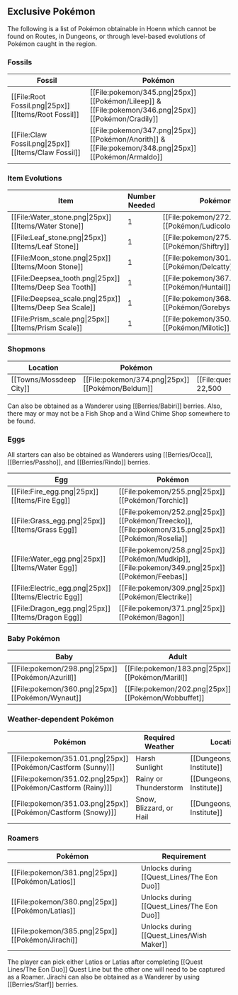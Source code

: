 ## Exclusive Pokémon

The following is a list of Pokémon obtainable in Hoenn which cannot be found on Routes, in Dungeons, or through level-based evolutions of Pokémon caught in the region.

### Fossils
|Fossil|Pokémon|
|---|---|
|[[File:Root Fossil.png\|25px]] [[Items/Root Fossil]]| [[File:pokemon/345.png\|25px]] [[Pokémon/Lileep]] & [[File:pokemon/346.png\|25px]] [[Pokémon/Cradily]]|
|[[File:Claw Fossil.png\|25px]] [[Items/Claw Fossil]]| [[File:pokemon/347.png\|25px]] [[Pokémon/Anorith]] & [[File:pokemon/348.png\|25px]] [[Pokémon/Armaldo]]|

### Item Evolutions
|Item|Number Needed|Pokémon|
|---|---|---|
|[[File:Water_stone.png\|25px]] [[Items/Water Stone]]|1| [[File:pokemon/272.png\|25px]] [[Pokémon/Ludicolo]]
|[[File:Leaf_stone.png\|25px]] [[Items/Leaf Stone]]|1| [[File:pokemon/275.png\|25px]] [[Pokémon/Shiftry]]|
|[[File:Moon_stone.png\|25px]] [[Items/Moon Stone]]|1| [[File:pokemon/301.png\|25px]] [[Pokémon/Delcatty]]
|[[File:Deepsea_tooth.png\|25px]] [[Items/Deep Sea Tooth]]|1| [[File:pokemon/367.png\|25px]] [[Pokémon/Huntail]]
|[[File:Deepsea_scale.png\|25px]] [[Items/Deep Sea Scale]]|1| [[File:pokemon/368.png\|25px]] [[Pokémon/Gorebyss]]|
|[[File:Prism_scale.png\|25px]] [[Items/Prism Scale]]|1| [[File:pokemon/350.png\|25px]] [[Pokémon/Milotic]]

### Shopmons
|Location|Pokémon|Cost|
|---|---|---|
|[[Towns/Mossdeep City]] | [[File:pokemon/374.png\|25px]] [[Pokémon/Beldum]]|[[File:questPoint.svg\|20px]] 22,500|

Can also be obtained as a Wanderer using [[Berries/Babiri]] berries.
Also, there may or may not be a Fish Shop and a Wind Chime Shop somewhere to be found.

### Eggs
All starters can also be obtained as Wanderers using [[Berries/Occa]], [[Berries/Passho]], and [[Berries/Rindo]] berries.

|Egg|Pokémon|
|---|---|
|[[File:Fire_egg.png\|25px]] [[Items/Fire Egg]] | [[File:pokemon/255.png\|25px]] [[Pokémon/Torchic]] |
|[[File:Grass_egg.png\|25px]] [[Items/Grass Egg]] | [[File:pokemon/252.png\|25px]] [[Pokémon/Treecko]], [[File:pokemon/315.png\|25px]] [[Pokémon/Roselia]] |
|[[File:Water_egg.png\|25px]] [[Items/Water Egg]] | [[File:pokemon/258.png\|25px]] [[Pokémon/Mudkip]], [[File:pokemon/349.png\|25px]] [[Pokémon/Feebas]] |
|[[File:Electric_egg.png\|25px]] [[Items/Electric Egg]] | [[File:pokemon/309.png\|25px]] [[Pokémon/Electrike]] |
|[[File:Dragon_egg.png\|25px]] [[Items/Dragon Egg]] | [[File:pokemon/371.png\|25px]] [[Pokémon/Bagon]] |

### Baby Pokémon

|Baby|Adult|
|---|---|
| [[File:pokemon/298.png\|25px]] [[Pokémon/Azurill]] | [[File:pokemon/183.png\|25px]] [[Pokémon/Marill]]|
| [[File:pokemon/360.png\|25px]] [[Pokémon/Wynaut]] | [[File:pokemon/202.png\|25px]] [[Pokémon/Wobbuffet]]|

### Weather-dependent Pokémon
|Pokémon | Required Weather | Location |
|---|---|---|
| [[File:pokemon/351.01.png\|25px]] [[Pokémon/Castform (Sunny)]] | Harsh Sunlight | [[Dungeons/Weather Institute]] |
| [[File:pokemon/351.02.png\|25px]] [[Pokémon/Castform (Rainy)]] | Rainy or Thunderstorm | [[Dungeons/Weather Institute]] |
| [[File:pokemon/351.03.png\|25px]] [[Pokémon/Castform (Snowy)]] | Snow, Blizzard, or Hail | [[Dungeons/Weather Institute]] |

### Roamers
|Pokémon|Requirement|
|---|---|
| [[File:pokemon/381.png\|25px]] [[Pokémon/Latios]]|Unlocks during [[Quest_Lines/The Eon Duo]]|
| [[File:pokemon/380.png\|25px]] [[Pokémon/Latias]]|Unlocks during [[Quest_Lines/The Eon Duo]]|
| [[File:pokemon/385.png\|25px]] [[Pokémon/Jirachi]]|Unlocks during [[Quest_Lines/Wish Maker]]|

The player can pick either Latios or Latias after completing [[Quest Lines/The Eon Duo]] Quest Line but the other one will need to be captured as a Roamer.
Jirachi can also be obtained as a Wanderer by using [[Berries/Starf]] berries.